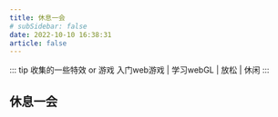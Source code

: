 ```yaml
---
title: 休息一会
# subSidebar: false
date: 2022-10-10 16:38:31
article: false
---
```

::: tip 收集的一些特效 or 游戏
   入门web游戏 | 学习webGL | 放松 | 休闲
:::

<!-- more -->
## 休息一会

<GameNav />

<script setup lang="ts">
import GameNav from "@GameNav";
</script>